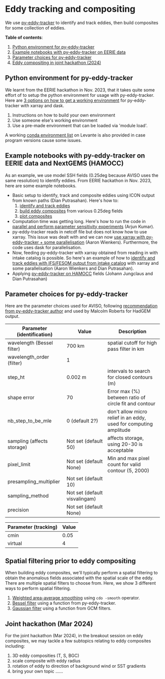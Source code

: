 # Eddy tracking and compositing

We use [py-eddy-tracker](https://py-eddy-tracker.readthedocs.io/en/stable/index.html) to identify and track eddies, then build composites for some collection of eddies. 

**Table of contents**:
1) [Python environment for py-eddy-tracker](#python-environment-for-py-eddy-tracker)
2) [Example notebooks with py-eddy-tracker on EERIE data](#example-notebooks-with-py-eddy-tracker-on-eerie-data)
3) [Parameter choices for py-eddy-tracker](#parameter-choices-for-py-eddy-tracker)
4) [Eddy compositing in joint hackathon (2024)](#joint-hackathon-mar-2024) 

## Python environment for py-eddy-tracker
We learnt from the EERIE hackathon in Nov. 2023, that it takes quite some effort of to setup the python environment for usage with py-eddy-tracker. Here are [3 options on how to get a working environment](eddy_track_composite/pyenv/README.md) for py-eddy-tracker with xarray and dask. 
   1) Instructions on how to build your own environment
   2) Use someone else's working environment
   3) Use a pre-made environment that can be loaded via 'module load'. 
   
A working [conda environment list](eddy_track_composite/pyenv/eddyenv_dap_v1.txt) on Levante is also provided in case program versions cause some issues. 


## Example notebooks with py-eddy-tracker on EERIE data and NextGEMS (HAMOCC)
As an example, we use model SSH fields (0.25deg because AVISO uses the same resolution) to identify eddies. From EERIE hackathon in Nov. 2023, here are some example notebooks. 
- Basic setup to identify, track and composite eddies using ICON output from known paths (Dian Putrasahan). Here's how to:
    1) [identify and track eddies](https://github.com/eerie-project/EERIE_hackathon_2023/blob/main/ICON/ICON-O/howto-IDtrackcompeddy-daily.ipynb) 
    2) [build eddy composites](https://github.com/eerie-project/EERIE_hackathon_2023/blob/main/ICON/ICON-O/howto-eddycompositeotherfields-daily.ipynb) from various 0.25deg fields
    3) [plot composites](https://github.com/eerie-project/EERIE_hackathon_2023/blob/main/ICON/ICON-O/howto-plot-eddycompositesalongtrack-dm.ipynb)
- Computation time was getting long. Here's how to run the code in [parallel and perform parameter sensitivity experiments](https://github.com/eerie-project/EERIE_hackathon_2023/tree/main/RESULTS/pyeddytracker_parallel_computing) (Arjun Kumar).
- py-eddy-tracker reads in netcdf file but does not know how to use xarray. This issue was dealt with and we can now [use xarray with py-eddy-tracker + some parallelisation](https://github.com/eerie-project/EERIE_hackathon_2023/tree/main/RESULTS/pyeddytracker_xarray_dask_parallel) (Aaron Wienkers). Furthermore, the code uses dask for parallelisation. 
- Now, feeding py-eddy-tracker with xarray obtained from reading in with intake catalog is possible. So here's an example of how to [identify and track eddies with IFS/FESOM output from intake catalog](eddy_track_composite/IFS-FESOM/IDtrackeddy-daily-intake_IFSFESOM.ipynb) with xarray and some parallelisation (Aaron Wienkers and Dian Putrasahan). 
- Applying [py-eddy-tracker on HAMOCC](eddy_track_composite/HAMOCC/README.md) fields (Johann Jungclaus and Dian Putrasahan)


## Parameter choices for py-eddy-tracker
Here are the parameter choices used for AVISO, following [recommendation from py-eddy-tracker author](https://github.com/AntSimi/py-eddy-tracker/discussions/198) and used by Malcolm Roberts for HadGEM output. 

| Parameter (identification) | Value | Description |
| ------------------------------- | ------------ | --------------------------- |
| wavelength (Bessel filter) | 700 km | spatial cutoff for high pass filter in km |
| wavelength_order (filter) | 1 | |
| step_ht | 0.002 m | intervals to search for closed contours (m) |
| shape error | 70 | Error max (%) between ratio of circle fit and contour |
| nb_step_to_be_mle | 0 (default 2?) | don't allow micro relief in an eddy, used for computing amplitude | 
| sampling (affects storage) | Not set (default 50) | affects storage, using 20-30 is acceptable |
| pixel_limit | Not set (default None) | Min and max pixel count for valid contour (5, 2000)  |
| presampling_multiplier | Not set (default 10) | |
| sampling_method | Not set (default visvalingam) | |
| precision | Not set (default None) | |


| Parameter (tracking) | Value |
| ------------------------ | ------------ |
| cmin | 0.05 |
| virtual | 4 |

## Spatial filtering prior to eddy compositing
When building eddy composites, we'll typically perform a spatial filtering to obtain the anomalous fields associated with the spatial scale of the eddy. There are multiple spatial filters to choose from. Here, we show 3 different ways to perform spatial filtering. 
1. [Weighted area-average smoothing](https://gitlab.dkrz.de/m300466/mesoscale-air-sea-coupling/-/blob/main/Spatial_Filters/README.md#weighted-area-average-smoothing-using-cdo) using `cdo -smooth` operator. 
2. [Bessel filter](https://gitlab.dkrz.de/m300466/mesoscale-air-sea-coupling/-/blob/main/Spatial_Filters/README.md#bessel-filter) using a function from py-eddy-tracker. 
3. [Gaussian filter](https://gitlab.dkrz.de/m300466/mesoscale-air-sea-coupling/-/blob/main/Spatial_Filters/README.md#gaussian-filter) using a function from GCM filters.

## Joint hackathon (Mar 2024) 
For the joint hackathon (Mar 2024), in the breakout session on eddy composites, we may tackle a few subtopics relating to eddy composites including:
1) 3D eddy composities (T, S, BGC)
2) scale composite with eddy radius
3) rotation of eddy to direction of background wind or SST gradients
4) bring your own topic ......


